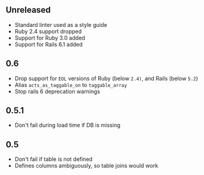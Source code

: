 ## Unreleased
- Standard linter used as a style guide
- Ruby 2.4 support dropped
- Support for Ruby 3.0 added
- Support for Rails 6.1 added

## 0.6
- Drop support for `EOL` versions of Ruby (below `2.4)`, and Rails (below `5.2`)
- Alias `acts_as_taggable_on` to `taggable_array`
- Stop rails 6 deprecation warnings

## 0.5.1
- Don't fail during load time if DB is missing

## 0.5
- Don't fail if table is not defined
- Defines columns ambiguously, so table joins would work
